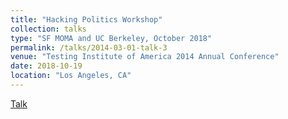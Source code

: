 ```yaml
---
title: "Hacking Politics Workshop"
collection: talks
type: "SF MOMA and UC Berkeley, October 2018"
permalink: /talks/2014-03-01-talk-3
venue: "Testing Institute of America 2014 Annual Conference"
date: 2018-10-19
location: "Los Angeles, CA"
---
```


[Talk](https://www.youtube.com/watch?v=QUn5d5MbJTM&t=2501s)
